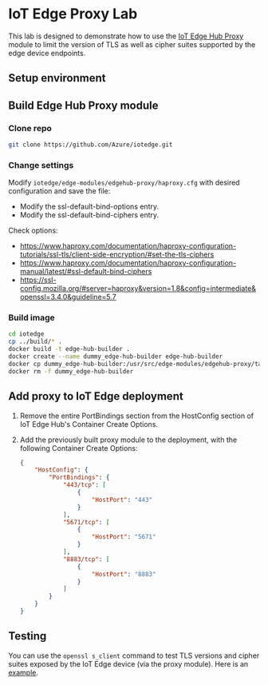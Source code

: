 # IoT Edge Proxy Lab

This lab is designed to demonstrate how to use the [IoT Edge Hub Proxy](https://github.com/Azure/iotedge/blob/main/edge-modules/edgehub-proxy/README.md) module to limit the version of TLS as well as cipher suites supported by the edge device endpoints.

## Setup environment


## Build Edge Hub Proxy module

### Clone repo

```bash	
git clone https://github.com/Azure/iotedge.git
```

### Change settings

Modify `iotedge/edge-modules/edgehub-proxy/haproxy.cfg` with desired configuration and save the file:
- Modify the ssl-default-bind-options entry.
- Modify the ssl-default-bind-ciphers entry.

Check options:
- https://www.haproxy.com/documentation/haproxy-configuration-tutorials/ssl-tls/client-side-encryption/#set-the-tls-ciphers
- https://www.haproxy.com/documentation/haproxy-configuration-manual/latest/#ssl-default-bind-ciphers
- https://ssl-config.mozilla.org/#server=haproxy&version=1.8&config=intermediate&openssl=3.4.0&guideline=5.7

### Build image

```bash
cd iotedge
cp ../build/* .
docker build -t edge-hub-builder .
docker create --name dummy_edge-hub-builder edge-hub-builder
docker cp dummy_edge-hub-builder:/usr/src/edge-modules/edgehub-proxy/target/release/edgehub-proxy .
docker rm -f dummy_edge-hub-builder
```

## Add proxy to IoT Edge deployment

1. Remove the entire PortBindings section from the HostConfig section of IoT Edge Hub's Container Create Options.

2. Add the previously built proxy module to the deployment, with the following Container Create Options:

    ```json
    {
        "HostConfig": {
            "PortBindings": {
                "443/tcp": [
                    {
                        "HostPort": "443"
                    }
                ],
                "5671/tcp": [
                    {
                        "HostPort": "5671"
                    }
                ],
                "8883/tcp": [
                    {
                        "HostPort": "8883"
                    }
                ]
            }
        }
    }
    ```

## Testing

You can use the `openssl s_client` command to test TLS versions and cipher suites exposed by the IoT Edge device (via the proxy module). Here is an [example](https://www.feistyduck.com/library/openssl-cookbook/online/ch-testing-with-openssl.html#testing-protocol-support).